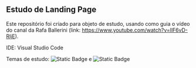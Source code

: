 ## Estudo de Landing Page

Este repositório foi criado para objeto de estudo, usando como guia o vídeo do canal da Rafa Ballerini (link: https://www.youtube.com/watch?v=llF6vD-RljE).

IDE: Visual Studio Code

Temas de estudo: ![Static Badge](https://img.shields.io/badge/HTML-red) e ![Static Badge](https://img.shields.io/badge/CSS-blue)
